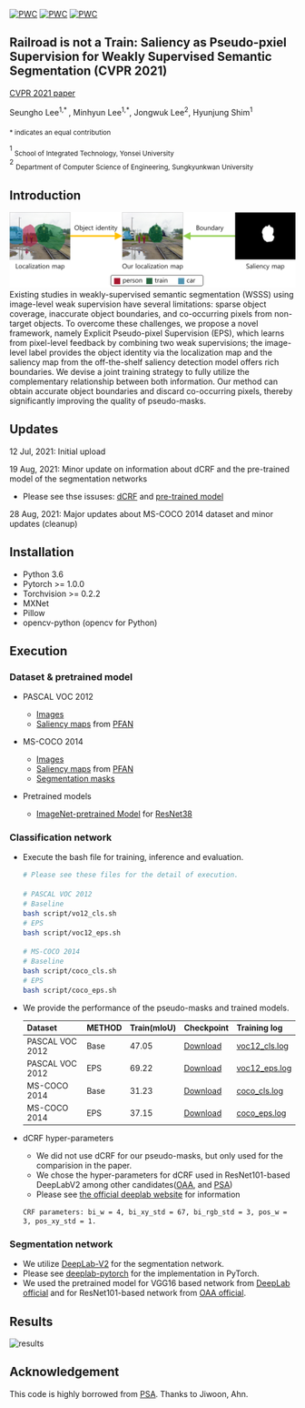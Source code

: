 [![PWC](https://img.shields.io/endpoint.svg?url=https://paperswithcode.com/badge/railroad-is-not-a-train-saliency-as-pseudo-1/weakly-supervised-semantic-segmentation-on-4)](https://paperswithcode.com/sota/weakly-supervised-semantic-segmentation-on-4?p=railroad-is-not-a-train-saliency-as-pseudo-1)
[![PWC](https://img.shields.io/endpoint.svg?url=https://paperswithcode.com/badge/railroad-is-not-a-train-saliency-as-pseudo-1/weakly-supervised-semantic-segmentation-on)](https://paperswithcode.com/sota/weakly-supervised-semantic-segmentation-on?p=railroad-is-not-a-train-saliency-as-pseudo-1)
[![PWC](https://img.shields.io/endpoint.svg?url=https://paperswithcode.com/badge/railroad-is-not-a-train-saliency-as-pseudo-1/weakly-supervised-semantic-segmentation-on-1)](https://paperswithcode.com/sota/weakly-supervised-semantic-segmentation-on-1?p=railroad-is-not-a-train-saliency-as-pseudo-1)

## Railroad is not a Train: Saliency as Pseudo-pxiel Supervision for Weakly Supervised Semantic Segmentation (CVPR 2021)

[CVPR 2021 paper](https://openaccess.thecvf.com/content/CVPR2021/html/Lee_Railroad_Is_Not_a_Train_Saliency_As_Pseudo-Pixel_Supervision_for_CVPR_2021_paper.html)

Seungho Lee<sup>1,* </sup>, Minhyun Lee<sup>1,*</sup>, Jongwuk Lee<sup>2</sup>, Hyunjung Shim<sup>1</sup>

<sub>* indicates an equal contribution</sub>

<sup>1</sup> <sub>School of Integrated Technology, Yonsei University</sub>  
<sup>2</sup> <sub>Department of Computer Science of Engineering, Sungkyunkwan University</sub>  




## Introduction

![EPS](figure/figure_EPS.png)
Existing studies in weakly-supervised semantic segmentation (WSSS)
using image-level weak supervision have several limitations: 
sparse object coverage, inaccurate object boundaries, 
and co-occurring pixels from non-target objects. 
To overcome these challenges, we propose a novel framework, 
namely Explicit Pseudo-pixel Supervision (EPS), 
which learns from pixel-level feedback by combining two weak supervisions; 
the image-level label provides the object identity via the localization map 
and the saliency map from the off-the-shelf saliency detection model 
offers rich boundaries. We devise a joint training strategy to fully 
utilize the complementary relationship between both information. 
Our method can obtain accurate object boundaries and discard co-occurring pixels, 
thereby significantly improving the quality of pseudo-masks.


## Updates

12 Jul, 2021: Initial upload

19 Aug, 2021: Minor update on information about dCRF and the pre-trained model of the segmentation networks

- Please see thse issuses: [dCRF](https://github.com/halbielee/EPS/issues/5) and [pre-trained model](https://github.com/halbielee/EPS/issues/4)

28 Aug, 2021: Major updates about MS-COCO 2014 dataset and minor updates (cleanup)

## Installation


- Python 3.6
- Pytorch >= 1.0.0
- Torchvision >= 0.2.2
- MXNet
- Pillow
- opencv-python (opencv for Python)


## Execution



### Dataset & pretrained model
- PASCAL VOC 2012
    - [Images](http://host.robots.ox.ac.uk/pascal/VOC/voc2012/) 
    - [Saliency maps](https://drive.google.com/file/d/19AjSmgdMlIZH4FXVZ5zjlUZcoZZCkwrI/view?usp=sharing) 
      from [PFAN](https://arxiv.org/abs/1903.00179)

- MS-COCO 2014
    - [Images](https://cocodataset.org/#home) 
    - [Saliency maps](https://drive.google.com/file/d/1o50oztQqTc_xZdgpIEvgKD2Xi_HqBFig/view?usp=sharing) 
      from [PFAN](https://arxiv.org/abs/1903.00179)
    - [Segmentation masks](https://drive.google.com/file/d/16wuPinx0rdIP_PO0uYeCn9rfX2-evc-S/view?usp=sharing)

- Pretrained models
    - [ImageNet-pretrained Model](https://drive.google.com/file/d/15F13LEL5aO45JU-j45PYjzv5KW5bn_Pn/view?usp=sharing) 
      for [ResNet38](https://arxiv.org/abs/1611.10080)





### Classification network  
- Execute the bash file for training, inference and evaluation.
    ```bash
    # Please see these files for the detail of execution.
    
    # PASCAL VOC 2012 
    # Baseline
    bash script/vo12_cls.sh
    # EPS
    bash script/voc12_eps.sh
    
    # MS-COCO 2014
    # Baseline
    bash script/coco_cls.sh
    # EPS
    bash script/coco_eps.sh  
    ```
- We provide the performance of the pseudo-masks and trained models.

  | Dataset         | METHOD | Train(mIoU) | Checkpoint                                                   | Training log                        |
  | --------------- | ------ | ----------- | ------------------------------------------------------------ | -------------------------------------- |
  | PASCAL VOC 2012 | Base   | 47.05       | [Download](https://drive.google.com/file/d/1dO4ZKerN6MMFLjaDw0TV_h7ZUOxRQvdq/view?usp=sharing)                                                 | [voc12_cls.log](log/log_voc12_cls.log) |
  | PASCAL VOC 2012 | EPS    | 69.22       | [Download](https://drive.google.com/file/d/1f3iVGRt2nH8BMxEP-w6VoJANouoHNLYM/view?usp=sharing)                                                 | [voc12_eps.log](log/log_voc12_eps.log) |
  | MS-COCO 2014    | Base   | 31.23       | [Download](https://drive.google.com/file/d/19ZCJbk15WiHBLK5-smJmVp-tXAw4UFRU/view?usp=sharing) | [coco_cls.log](log/log_coco_cls.log)   |
  | MS-COCO 2014    | EPS    | 37.15       | [Download](https://drive.google.com/file/d/1D9dDj2_oR_aLUWpex2HL3o80zbGpk7Vp/view?usp=sharing) | [coco_eps.log](log/log_coco_eps.log)   |



- dCRF hyper-parameters
  - We did not use dCRF for our pseudo-masks, but only used for the comparision in the paper.
  - We chose the hyper-parameters for dCRF used in ResNet101-based DeepLabV2 among other candidates([OAA](https://github.com/PengtaoJiang/OAA), and [PSA](https://github.com/jiwoon-ahn/psa))
  - Please see [the official deeplab website](http://liangchiehchen.com/projects/DeepLabv2_resnet.html) for information
  ```
  CRF parameters: bi_w = 4, bi_xy_std = 67, bi_rgb_std = 3, pos_w = 3, pos_xy_std = 1.
  ```
### Segmentation network
- We utilize [DeepLab-V2](https://arxiv.org/abs/1606.00915) 
  for the segmentation network. 
- Please see [deeplab-pytorch](https://github.com/kazuto1011/deeplab-pytorch) for the implementation in PyTorch.
- We used the pretrained model for VGG16 based network from [DeepLab official](http://liangchiehchen.com/projects/DeepLab_Models.html) and for ResNet101-based network from [OAA official](https://github.com/PengtaoJiang/OAA).
  
## Results


![results](figure/effect_EPS.png)

## Acknowledgement
This code is highly borrowed from [PSA](https://github.com/jiwoon-ahn/psa). Thanks to Jiwoon, Ahn.
